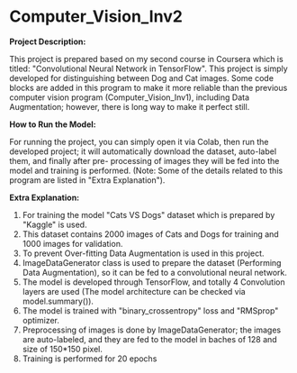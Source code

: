# Computer_Vision_Inv2
**Project Description:**

This project is prepared based on my second course in Coursera which is titled: "Convolutional Neural Network in TensorFlow". This project is simply developed for distinguishing between Dog and Cat images. Some code blocks are added in this program to make it more reliable than the previous computer vision program (Computer_Vision_Inv1), including Data Augmentation; however, there is long way to make it perfect still.


**How to Run the Model:**

For running the project, you can simply open it via Colab, then run the developed project; it will automatically download the dataset, auto-label them, and finally after pre- processing of images they will be fed into the model and training is performed. (Note: Some of the details related to this program are listed in "Extra Explanation").

**Extra Explanation:**
1. For training the model "Cats VS Dogs" dataset which is prepared by "Kaggle" is used.
2. This dataset contains 2000 images of Cats and Dogs for training and 1000 images for validation. 
3. To prevent Over-fitting Data Augmentation is used in this project.
4. ImageDataGenerator class is used to prepare the dataset (Performing Data Augmentation), so it can be fed to a convolutional neural network.
5. The model is developed through TensorFlow, and totally 4 Convolution layers are used (The model architecture can be checked via model.summary()).
6. The model is trained with "binary_crossentropy" loss and "RMSprop" optimizer.
7. Preprocessing of images is done by ImageDataGenerator; the images are auto-labeled, and they are fed to the model in baches of 128 and size of 150*150 pixel.
8. Training is performed for 20 epochs

